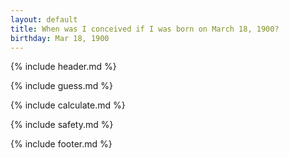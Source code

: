 ```yaml
---
layout: default
title: When was I conceived if I was born on March 18, 1900?
birthday: Mar 18, 1900
---
```


{% include header.md %}

{% include guess.md %}

{% include calculate.md %}

{% include safety.md %}

{% include footer.md %}



